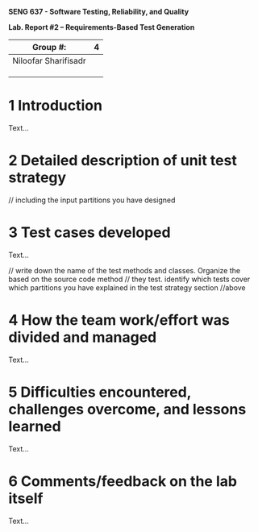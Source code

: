 **SENG 637 - Software Testing, Reliability, and Quality**

**Lab. Report \#2 – Requirements-Based Test Generation**

| Group \#:      |   4  |
| -------------- | --- |
|  Niloofar Sharifisadr|     |
|               |     |
|                |     |
|                |     |

# 1 Introduction

Text…

# 2 Detailed description of unit test strategy

// including the input partitions you have designed

# 3 Test cases developed

Text…

// write down the name of the test methods and classes. Organize the based on
the source code method // they test. identify which tests cover which partitions
you have explained in the test strategy section //above

# 4 How the team work/effort was divided and managed

Text…

# 5 Difficulties encountered, challenges overcome, and lessons learned

Text…

# 6 Comments/feedback on the lab itself

Text…
